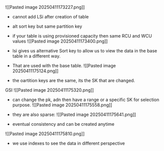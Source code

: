 ![[Pasted image 20250411173227.png]]


- cannot add LSi after creation of table
- alt sort key but same partition key
- if your table is using provisioned capacity then same RCU and WCU values
![[Pasted image 20250411173400.png]]

- lsi gives us alternative Sort key to allow us to view the data in the base table in a different way.
- That are used with the base table.
![[Pasted image 20250411175124.png]]
- the oartition keys are the same, its the SK that are changed.



GSI
![[Pasted image 20250411175320.png]]


- can change the pk, adn then have a range or a specific SK for selection purpose.
![[Pasted image 20250411175558.png]]

- they are also sparse:
![[Pasted image 20250411175641.png]]
- eventual consistency and can be created anytime 

![[Pasted image 20250411175810.png]]

- we use indexes to see the data in different perspective
